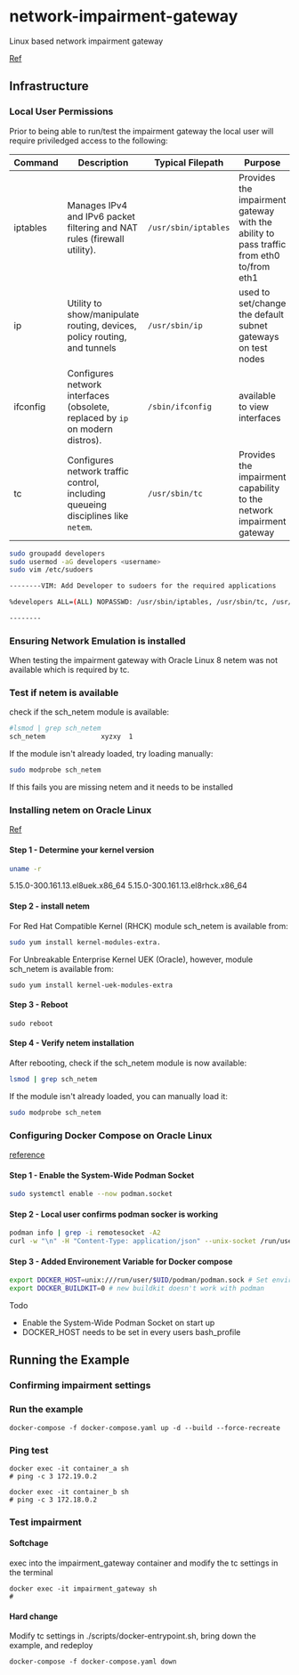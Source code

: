 # network-impairment-gateway
Linux based network impairment gateway


[Ref](https://blogs.oracle.com/cloud-infrastructure/post/linux-traffic-controller-latency-fetch-size-db)

## Infrastructure

### Local User Permissions

Prior to being able to run/test the impairment gateway the local user will require priviledged access to the following:

| Command   | Description                                                              | Typical Filepath          | Purpose  |
|-----------|--------------------------------------------------------------------------|---------------------------|----------|
| iptables  | Manages IPv4 and IPv6 packet filtering and NAT rules (firewall utility). | `/usr/sbin/iptables`      | Provides the impairment gateway with the ability to pass traffic from eth0 to/from eth1 |
| ip        | Utility to show/manipulate routing, devices, policy routing, and tunnels | `/usr/sbin/ip`            | used to set/change the default subnet gateways on test nodes |
| ifconfig  | Configures network interfaces (obsolete, replaced by `ip` on modern distros). | `/sbin/ifconfig`     | available to view interfaces |
| tc        | Configures network traffic control, including queueing disciplines like `netem`. | `/usr/sbin/tc`    | Provides the impairment capability to the network impairment gateway |


```sh
sudo groupadd developers
sudo usermod -aG developers <username>
sudo vim /etc/sudoers

--------VIM: Add Developer to sudoers for the required applications

%developers ALL=(ALL) NOPASSWD: /usr/sbin/iptables, /usr/sbin/tc, /usr/sbin/ip, /usr/sbin/ifconfig

--------
```

### Ensuring Network Emulation is installed

When testing the impairment gateway with Oracle Linux 8 netem was not available which is required by tc.


### Test if netem is available

check if the sch_netem module is available:

```sh
#lsmod | grep sch_netem
sch_netem              xyzxy  1
```

If the module isn't already loaded, try loading manually:

```sh
sudo modprobe sch_netem
```

If this fails you are missing netem and it needs to be installed

### Installing netem on Oracle Linux
[Ref](https://community.oracle.com/mosc/discussion/4565567/quesition-about-linux-traffic-control-tc-on-linux-8-9-and-9-4)
#### Step 1 - Determine your kernel version

```sh
uname -r
```

5.15.0-300.161.13.el8uek.x86_64
5.15.0-300.161.13.el8rhck.x86_64

#### Step 2 - install netem

For Red Hat Compatible Kernel (RHCK) module sch_netem is available from:

```sh
sudo yum install kernel-modules-extra.
```

For Unbreakable Enterprise Kernel UEK (Oracle), however, module sch_netem is available from:
```
sudo yum install kernel-uek-modules-extra
```

#### Step 3 - Reboot

```
sudo reboot
```

#### Step 4 - Verify netem installation

After rebooting, check if the sch_netem module is now available:

```sh
lsmod | grep sch_netem
```

If the module isn't already loaded, you can manually load it:

```sh
sudo modprobe sch_netem
```

### Configuring Docker Compose on Oracle Linux 

[reference](https://docs.oracle.com/en/learn/ol-podman-compose/index.html#confirm-docker-compose-is-working)

#### Step 1 - Enable the System-Wide Podman Socket

```sh
sudo systemctl enable --now podman.socket 
```

#### Step 2 - Local user confirms podman socker is working
```sh
podman info | grep -i remotesocket -A2
curl -w "\n" -H "Content-Type: application/json" --unix-socket /run/user/$UID/podman/podman.sock http://localhost/_ping
```

#### Step 3 - Added Environement Variable for Docker compose

```sh
export DOCKER_HOST=unix:///run/user/$UID/podman/podman.sock # Set environment variable for the location of the Podman socket.
export DOCKER_BUILDKIT=0 # new buildkit doesn't work with podman
```

Todo 
- Enable the System-Wide Podman Socket on start up
- DOCKER_HOST needs to be set in every users bash_profile

## Running the Example

### Confirming impairment settings

### Run the example

```
docker-compose -f docker-compose.yaml up -d --build --force-recreate
```

### Ping test

```
docker exec -it container_a sh
# ping -c 3 172.19.0.2
```

```
docker exec -it container_b sh
# ping -c 3 172.18.0.2
```

### Test impairment

#### Softchage

exec into the impairment_gateway container and modify the tc settings in the terminal

```
docker exec -it impairment_gateway sh
# 
```

#### Hard change
Modify tc settings in ./scripts/docker-entrypoint.sh, bring down the example, and redeploy

```
docker-compose -f docker-compose.yaml down
```